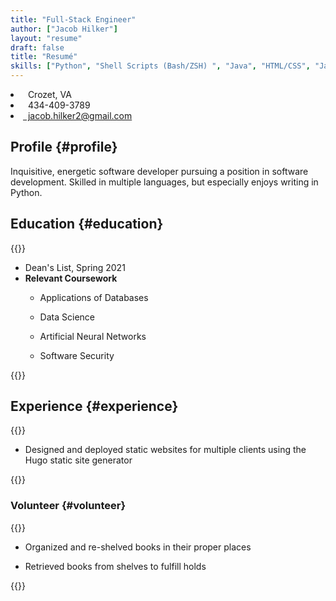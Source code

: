 ```yaml
---
title: "Full-Stack Engineer"
author: ["Jacob Hilker"]
layout: "resume"
draft: false
title: "Resumé"
skills: ["Python", "Shell Scripts (Bash/ZSH) ", "Java", "HTML/CSS", "JavaScript", "PostgreSQL", "Object-oriented design"]
---
```


<div class="flex justify-between mb-1.5">
<li class="list-none"><i class="fas fa-home"></i>&nbsp;&nbsp;Crozet, VA</li>
<li class="list-none"><i class="fas fa-mobile-alt"></i>&nbsp;&nbsp;434-409-3789</li>
<li class="list-none ">
        <a href="mailto:jacob.hilker2@gmail.com" class="!no-underline !text-slate-700 dark:!text-slate-300 hover:!text-royal-600 dark:hover:!text-royal-400"><span class="mr-3"><i class="fas fa-envelope"></i>&nbsp;&nbsp;jacob.hilker2@gmail.com</span></li></a>
</div>

## Profile {#profile}

<div class="cvwrapper">
Inquisitive, energetic software developer pursuing a position in software development. Skilled in multiple languages, but especially enjoys writing in Python.
</div>


## Education {#education}

<div class="cvwrapper">



{{<cventry title="B.Sc., Computer Science, Minor in Cybersecurity" start="2017-08-22" end="2021-05-09" employer="University of Mary Washington" location="Fredericksburg, VA">}}
-   Dean's List, Spring 2021
-   **<span class="underline">Relevant Coursework</span>**
    -   Applications of Databases
    -   Data Science
    -   Artificial Neural Networks
    -   Software Security

        </div>


{{</cventry>}}


## Experience {#experience}

<div class="cvwrapper">



{{<cventry title="Freelance Web Developer" start="2022-01-28" end="" employer="Freelance" location="Remote">}}
-   Designed and deployed static websites for multiple clients using the Hugo static site generator

</div>


{{</cventry>}}


### Volunteer {#volunteer}

<div class="cvwrapper">



{{<cventry title="Library Volunteer" start="2014-07-14" end="2017-07-17" employer="Crozet Library" location="Crozet, VA">}}
-   Organized and re-shelved books in their proper places
-   Retrieved books from shelves to fulfill holds

    </div>


{{</cventry>}}
